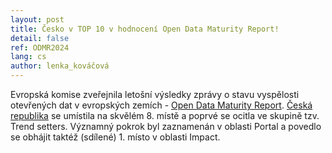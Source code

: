 ```yaml
---
layout: post
title: Česko v TOP 10 v hodnocení Open Data Maturity Report!
detail: false
ref: ODMR2024
lang: cs
author: lenka_kováčová
---
```

Evropská komise zveřejnila letošní výsledky zprávy o stavu vyspělosti otevřených dat v evropských zemích - [Open Data Maturity Report](https://data.europa.eu/en/publications/open-data-maturity/2024#intro).
[Česká republika](https://data.europa.eu/sites/default/files/country-factsheet_czechia_2024.pdf) se umístila na skvělém 8. místě a poprvé se ocitla ve skupině tzv. Trend setters. 
Významný pokrok byl zaznamenán v oblasti Portal a povedlo se obhájit taktéž (sdílené) 1. místo v oblasti Impact.

